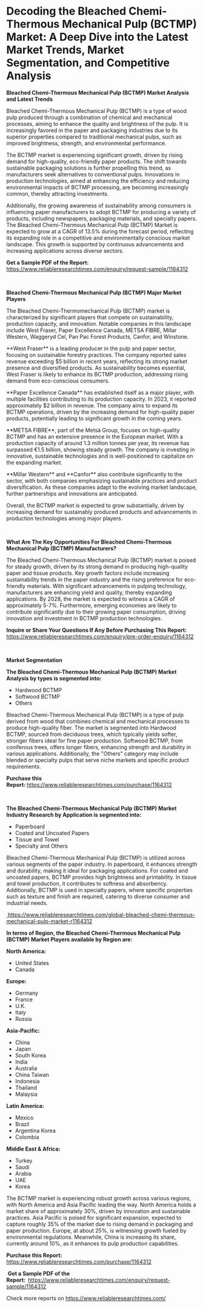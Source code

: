 <p><h1>Decoding the Bleached Chemi-Thermous Mechanical Pulp (BCTMP) Market: A Deep Dive into the Latest Market Trends, Market Segmentation, and Competitive Analysis</h1></p><p><strong>Bleached Chemi-Thermous Mechanical Pulp (BCTMP) Market Analysis and Latest Trends</strong></p>
<p><p>Bleached Chemi-Thermous Mechanical Pulp (BCTMP) is a type of wood pulp produced through a combination of chemical and mechanical processes, aiming to enhance the quality and brightness of the pulp. It is increasingly favored in the paper and packaging industries due to its superior properties compared to traditional mechanical pulps, such as improved brightness, strength, and environmental performance.</p><p>The BCTMP market is experiencing significant growth, driven by rising demand for high-quality, eco-friendly paper products. The shift towards sustainable packaging solutions is further propelling this trend, as manufacturers seek alternatives to conventional pulps. Innovations in production technologies, aimed at enhancing the efficiency and reducing environmental impacts of BCTMP processing, are becoming increasingly common, thereby attracting investments.</p><p>Additionally, the growing awareness of sustainability among consumers is influencing paper manufacturers to adopt BCTMP for producing a variety of products, including newspapers, packaging materials, and specialty papers. The Bleached Chemi-Thermous Mechanical Pulp (BCTMP) Market is expected to grow at a CAGR of 13.5% during the forecast period, reflecting its expanding role in a competitive and environmentally conscious market landscape. This growth is supported by continuous advancements and increasing applications across diverse sectors.</p></p>
<p><strong>Get a Sample PDF of the Report:&nbsp;</strong> <a href="https://www.reliableresearchtimes.com/enquiry/request-sample/1164312?utm_campaign=2275&utm_medium=2&utm_source=Github&utm_content=ia&utm_term=02042025&utm_id=bleached-chemi-thermous-mechanical-pulp-bctmp">https://www.reliableresearchtimes.com/enquiry/request-sample/1164312</a></p>
<p>&nbsp;</p>
<p><strong>Bleached Chemi-Thermous Mechanical Pulp (BCTMP) Major Market Players</strong></p>
<p><p>The Bleached Chemi-Thermomechanical Pulp (BCTMP) market is characterized by significant players that compete on sustainability, production capacity, and innovation. Notable companies in this landscape include West Fraser, Paper Excellence Canada, METSA FIBRE, Millar Western, Waggeryd Cel, Pan Pac Forest Products, Canfor, and Winstone.</p><p>**West Fraser** is a leading producer in the pulp and paper sector, focusing on sustainable forestry practices. The company reported sales revenue exceeding $5 billion in recent years, reflecting its strong market presence and diversified products. As sustainability becomes essential, West Fraser is likely to enhance its BCTMP production, addressing rising demand from eco-conscious consumers.</p><p>**Paper Excellence Canada** has established itself as a major player, with multiple facilities contributing to its production capacity. In 2023, it reported approximately $2 billion in revenue. The company aims to expand its BCTMP operations, driven by the increasing demand for high-quality paper products, potentially leading to significant growth in the coming years.</p><p>**METSA FIBRE**, part of the Metsä Group, focuses on high-quality BCTMP and has an extensive presence in the European market. With a production capacity of around 1.3 million tonnes per year, its revenue has surpassed €1.5 billion, showing steady growth. The company is investing in innovative, sustainable technologies and is well-positioned to capitalize on the expanding market.</p><p>**Millar Western** and **Canfor** also contribute significantly to the sector, with both companies emphasizing sustainable practices and product diversification. As these companies adapt to the evolving market landscape, further partnerships and innovations are anticipated.</p><p>Overall, the BCTMP market is expected to grow substantially, driven by increasing demand for sustainably produced products and advancements in production technologies among major players.</p></p>
<p>&nbsp;</p>
<p><strong>What Are The Key Opportunities For Bleached Chemi-Thermous Mechanical Pulp (BCTMP) Manufacturers?</strong></p>
<p><p>The Bleached Chemi-Thermous Mechanical Pulp (BCTMP) market is poised for steady growth, driven by its strong demand in producing high-quality paper and tissue products. Key growth factors include increasing sustainability trends in the paper industry and the rising preference for eco-friendly materials. With significant advancements in pulping technology, manufacturers are enhancing yield and quality, thereby expanding applications. By 2028, the market is expected to witness a CAGR of approximately 5-7%. Furthermore, emerging economies are likely to contribute significantly due to their growing paper consumption, driving innovation and investment in BCTMP production technologies.</p></p>
<p><strong>Inquire or Share Your Questions If Any Before Purchasing This Report:</strong> <a href="https://www.reliableresearchtimes.com/enquiry/pre-order-enquiry/1164312?utm_campaign=2275&utm_medium=2&utm_source=Github&utm_content=ia&utm_term=02042025&utm_id=bleached-chemi-thermous-mechanical-pulp-bctmp">https://www.reliableresearchtimes.com/enquiry/pre-order-enquiry/1164312</a></p>
<p>&nbsp;</p>
<p><strong>Market Segmentation</strong></p>
<p><strong>The Bleached Chemi-Thermous Mechanical Pulp (BCTMP) Market Analysis by types is segmented into:</strong></p>
<p><ul><li>Hardwood BCTMP</li><li>Softwood BCTMP</li><li>Others</li></ul></p>
<p><p>Bleached Chemi-Thermous Mechanical Pulp (BCTMP) is a type of pulp derived from wood that combines chemical and mechanical processes to produce high-quality fiber. The market is segmented into Hardwood BCTMP, sourced from deciduous trees, which typically yields softer, stronger fibers ideal for fine paper production. Softwood BCTMP, from coniferous trees, offers longer fibers, enhancing strength and durability in various applications. Additionally, the "Others" category may include blended or specialty pulps that serve niche markets and specific product requirements.</p></p>
<p><strong>Purchase this Report:&nbsp;</strong><a href="https://www.reliableresearchtimes.com/purchase/1164312?utm_campaign=2275&utm_medium=2&utm_source=Github&utm_content=ia&utm_term=02042025&utm_id=bleached-chemi-thermous-mechanical-pulp-bctmp">https://www.reliableresearchtimes.com/purchase/1164312</a></p>
<p>&nbsp;</p>
<p><strong>The Bleached Chemi-Thermous Mechanical Pulp (BCTMP) Market Industry Research by Application is segmented into:</strong></p>
<p><ul><li>Paperboard</li><li>Coated and Uncoated Papers</li><li>Tissue and Towel</li><li>Specialty and Others</li></ul></p>
<p><p>Bleached Chemi-Thermous Mechanical Pulp (BCTMP) is utilized across various segments of the paper industry. In paperboard, it enhances strength and durability, making it ideal for packaging applications. For coated and uncoated papers, BCTMP provides high brightness and printability. In tissue and towel production, it contributes to softness and absorbency. Additionally, BCTMP is used in specialty papers, where specific properties such as texture and finish are required, catering to diverse consumer and industrial needs.</p></p>
<p><a href="https://www.reliableresearchtimes.com/global-bleached-chemi-thermous-mechanical-pulp-market-r1164312?utm_campaign=2275&utm_medium=2&utm_source=Github&utm_content=ia&utm_term=02042025&utm_id=bleached-chemi-thermous-mechanical-pulp-bctmp">&nbsp;https://www.reliableresearchtimes.com/global-bleached-chemi-thermous-mechanical-pulp-market-r1164312</a></p>
<p><strong>In terms of Region, the Bleached Chemi-Thermous Mechanical Pulp (BCTMP) Market Players available by Region are:</strong></p>
<p>
    <p> <strong> North America: </strong>
        <ul>
            <li>United States</li>
            <li>Canada</li>
        </ul>
        </p> 
    <p> <strong> Europe: </strong>
        <ul>
            <li>Germany</li>
            <li>France</li>
            <li>U.K.</li>
            <li>Italy</li>
            <li>Russia</li>
        </ul>
        </p> 
    <p> <strong> Asia-Pacific: </strong>
        <ul>
            <li>China</li>
            <li>Japan</li>
            <li>South Korea</li>
            <li>India</li>
            <li>Australia</li>
            <li>China Taiwan</li>
            <li>Indonesia</li>
            <li>Thailand</li>
            <li>Malaysia</li>
        </ul>
        </p> 
    <p> <strong> Latin America: </strong>
        <ul>
            <li>Mexico</li>
            <li>Brazil</li>
            <li>Argentina Korea</li>
            <li>Colombia</li>
        </ul>
        </p> 
    <p> <strong> Middle East & Africa: </strong>
        <ul>
            <li>Turkey</li>
            <li>Saudi</li>
            <li>Arabia</li>
            <li>UAE</li>
            <li>Korea</li>
        </ul>
    </p>
    </p>
<p><p>The BCTMP market is experiencing robust growth across various regions, with North America and Asia Pacific leading the way. North America holds a market share of approximately 30%, driven by innovation and sustainable practices. Asia Pacific is poised for significant expansion, expected to capture roughly 35% of the market due to rising demand in packaging and paper production. Europe, at about 25%, is witnessing growth fueled by environmental regulations. Meanwhile, China is increasing its share, currently around 10%, as it enhances its pulp production capabilities.</p></p>
<p><strong>Purchase this Report: </strong><a href="https://www.reliableresearchtimes.com/purchase/1164312?utm_campaign=2275&utm_medium=2&utm_source=Github&utm_content=ia&utm_term=02042025&utm_id=bleached-chemi-thermous-mechanical-pulp-bctmp">https://www.reliableresearchtimes.com/purchase/1164312</a></p>
<p>&nbsp;<strong>Get a Sample PDF of the Report:&nbsp;&nbsp;</strong><a href="https://www.reliableresearchtimes.com/enquiry/request-sample/1164312?utm_campaign=2275&utm_medium=2&utm_source=Github&utm_content=ia&utm_term=02042025&utm_id=bleached-chemi-thermous-mechanical-pulp-bctmp">https://www.reliableresearchtimes.com/enquiry/request-sample/1164312</a></p>
<p><strong></strong></p>
<p>Check more reports on <a href="https://www.reliableresearchtimes.com/?utm_campaign=2275&utm_medium=2&utm_source=Github&utm_content=ia&utm_term=02042025&utm_id=bleached-chemi-thermous-mechanical-pulp-bctmp">https://www.reliableresearchtimes.com/</a></p>